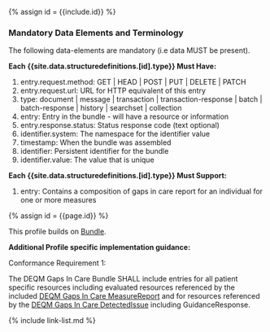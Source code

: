 {% assign id = {{include.id}} %}
<!--Begin Generated Intro Tag (DO NOT REMOVE)-->
### Mandatory Data Elements and Terminology
The following data-elements are mandatory (i.e data MUST be present).

**Each {{site.data.structuredefinitions.[id].type}} Must Have:**
1. entry.request.method: GET \| HEAD \| POST \| PUT \| DELETE \| PATCH
2. entry.request.url: URL for HTTP equivalent of this entry
3. type: document \| message \| transaction \| transaction-response \| batch \| batch-response \| history \| searchset \| collection
4. entry: Entry in the bundle - will have a resource or information
5. entry.response.status: Status response code (text optional)
6. identifier.system: The namespace for the identifier value
7. timestamp: When the bundle was assembled
8. identifier: Persistent identifier for the bundle
9. identifier.value: The value that is unique

**Each {{site.data.structuredefinitions.[id].type}} Must Support:**
1. entry: Contains a composition of gaps in care report for an individual for one or more measures

<!--End Generated Intro (DO NOT REMOVE)-->


{% assign id = {{page.id}} %}

This profile builds on [Bundle](https://www.hl7.org/fhir/bundle.html).

**Additional Profile specific implementation guidance:**

Conformance Requirement 1:

The DEQM Gaps In Care Bundle SHALL include entries for all patient specific resources including evaluated resources referenced by the included [DEQM Gaps In Care MeasureReport](StructureDefinition-indv-measurereport-deqm.html) and for resources referenced by the [DEQM Gaps In Care DetectedIssue](StructureDefinition-gaps-detectedissue-deqm.html) including GuidanceResponse. 


<!-- ### Examples-->


{% include link-list.md %}
